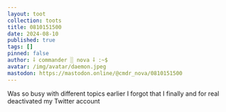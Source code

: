 ```yaml
---
layout: toot
collection: toots
title: 0810151500
date: 2024-08-10
published: true
tags: []
pinned: false
author: ⸸ commander ░ nova ⸸ :~$
avatar: /img/avatar/daemon.jpeg
mastodon: https://mastodon.online/@cmdr_nova/0810151500
---
```


Was so busy with different topics earlier I forgot that I finally and for real deactivated my Twitter account
